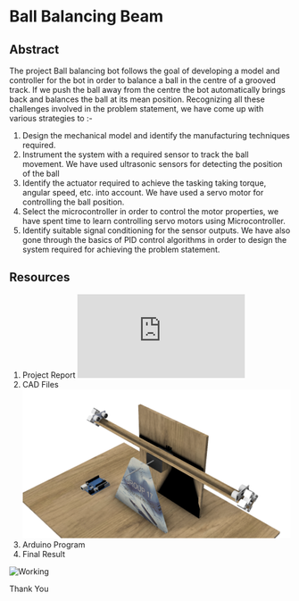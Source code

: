 # Ball Balancing Beam

## Abstract
The project Ball balancing bot follows the goal of developing a model and controller for the bot in order to balance a ball in the centre of a grooved track. If we push the ball away from the centre the bot automatically brings back and balances the ball at its mean position. Recognizing all these challenges involved in the problem statement, we have come up with various strategies to :-
1. Design the mechanical model and identify the manufacturing techniques required.
2. Instrument the system with a required sensor to track the ball movement. We have used ultrasonic sensors for detecting the position of the ball 
3. Identify the actuator required to achieve the tasking taking torque, angular speed, etc. into account. We have used a servo motor for controlling the ball position.
4. Select the microcontroller in order to control the motor properties, we have spent time to learn controlling servo motors using Microcontroller.
5. Identify suitable signal conditioning for the sensor outputs. We have also gone through the basics of PID control algorithms in order to design the system required for achieving the problem statement.

## Resources
1. Project Report
![MIC Project Report](https://github.com/VeerendraH/Projects-in-Code/blob/master/Ball%20Balancing%20Beam/MIC/Report/MIC.pdf)
2. CAD Files
![Assembly](https://github.com/VeerendraH/Projects-in-Code/blob/master/Ball%20Balancing%20Beam/MIC/3D%20Modelling/Assembly%20v1.png)
3. Arduino Program
4. Final Result

![Working](https://github.com/VeerendraH/Projects-in-Code/blob/master/Ball%20Balancing%20Beam/MIC/Report/Video%20Optimised.gif)

Thank You
